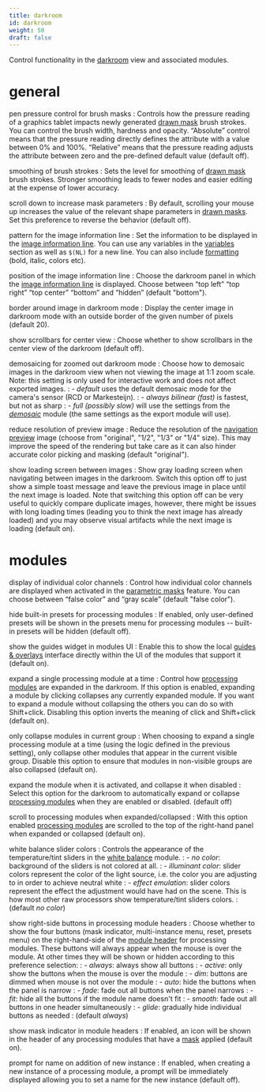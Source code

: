 ```yaml
---
title: darkroom
id: darkroom
weight: 50
draft: false
---
```


Control functionality in the [darkroom](../darkroom/_index.md) view and associated modules.

# general

pen pressure control for brush masks
: Controls how the pressure reading of a graphics tablet impacts newly generated [drawn mask](../darkroom/masking-and-blending/masks/drawn.md) brush strokes. You can control the brush width, hardness and opacity. “Absolute” control means that the pressure reading directly defines the attribute with a value between 0% and 100%. “Relative” means that the pressure reading adjusts the attribute between zero and the pre-defined default value (default off).

smoothing of brush strokes
: Sets the level for smoothing of [drawn mask](../darkroom/masking-and-blending/masks/drawn.md) brush strokes. Stronger smoothing leads to fewer nodes and easier editing at the expense of lower accuracy.

scroll down to increase mask parameters
: By default, scrolling your mouse up increases the value of the relevant shape parameters in [drawn masks](../darkroom/masking-and-blending/masks/drawn.md). Set this preference to reverse the behavior (default off).

pattern for the image information line
: Set the information to be displayed in the [image information line](../module-reference/utility-modules/darkroom/image-info-line.md). You can use any variables in the [variables](../special-topics/variables.md) section as well as `$(NL)` for a new line. You can also include [formatting](../special-topics/variables.md#formatting) (bold, italic, colors etc).

position of the image information line
: Choose the darkroom panel in which the [image information line](../module-reference/utility-modules/darkroom/image-info-line.md) is displayed. Choose between “top left” “top right” “top center” “bottom” and “hidden” (default "bottom").

border around image in darkroom mode
: Display the center image in darkroom mode with an outside border of the given number of pixels (default 20). 

show scrollbars for center view
: Choose whether to show scrollbars in the center view of the darkroom (default off).

demosaicing for zoomed out darkroom mode
: Choose how to demosaic images in the darkroom view when not viewing the image at 1:1 zoom scale. Note: this setting is only used for interactive work and does not affect exported images.
: - _default_ uses the default demosaic mode for the camera's sensor (RCD or Markesteijn).
: - _always bilinear (fast)_ is fastest, but not as sharp
: - _full (possibly slow)_ will use the settings from the [_demosaic_](../module-reference/processing-modules/demosaic.md) module (the same settings as the export module will use).

reduce resolution of preview image
: Reduce the resolution of the [navigation preview](../module-reference/utility-modules/darkroom/navigation.md) image (choose from "original", "1/2", "1/3" or "1/4" size). This may improve the speed of the rendering but take care as it can also hinder accurate color picking and masking (default "original").

show loading screen between images
: Show gray loading screen when navigating between images in the darkroom. Switch this option off to just show a simple toast message and leave the previous image in place until the next image is loaded. Note that switching this option off can be very useful to quickly compare duplicate images, however, there might be issues with long loading times (leading you to think the next image has already loaded) and you may observe visual artifacts while the next image is loading (default on).

# modules

display of individual color channels
: Control how individual color channels are displayed when activated in the [parametric masks](../darkroom/masking-and-blending/masks/parametric.md) feature. You can choose between “false color” and “gray scale” (default "false color").

hide built-in presets for processing modules
: If enabled, only user-defined presets will be shown in the presets menu for processing modules -- built-in presets will be hidden (default off).

show the guides widget in modules UI
: Enable this to show the local [guides & overlays](../module-reference/utility-modules/darkroom/guides-overlays.md#local-guides) interface directly within the UI of the modules that support it (default on).

expand a single processing module at a time
: Control how [processing modules](../module-reference/processing-modules) are expanded in the darkroom. If this option is enabled, expanding a module by clicking collapses any currently expanded module. If you want to expand a module without collapsing the others you can do so with Shift+click. Disabling this option inverts the meaning of click and Shift+click (default on).

only collapse modules in current group
: When choosing to expand a single processing module at a time (using the logic defined in the previous setting), only collapse other modules that appear in the current visible group. Disable this option to ensure that modules in non-visible groups are also collapsed (default on).

expand the module when it is activated, and collapse it when disabled
: Select this option for the darkroom to automatically expand or collapse [processing modules](../module-reference/processing-modules) when they are enabled or disabled. (default off)

scroll to processing modules when expanded/collapsed
: With this option enabled [processing modules](../module-reference/processing-modules) are scrolled to the top of the right-hand panel when expanded or collapsed (default on).

white balance slider colors
: Controls the appearance of the temperature/tint sliders in the [white balance](../module-reference/processing-modules/white-balance.md) module.
: - _no color_: background of the sliders is not colored at all.
: - _illuminant color_: slider colors represent the color of the light source, i.e. the color you are adjusting to in order to achieve neutral white
: - _effect emulation_: slider colors represent the effect the adjustment would have had on the scene. This is how most other raw processors show temperature/tint sliders colors.
: (default _no color_)

show right-side buttons in processing module headers
: Choose whether to show the four buttons (mask indicator, multi-instance menu, reset, presets menu) on the right-hand-side of the [module header](../darkroom/processing-modules/module-header.md) for processing modules. These buttons will always appear when the mouse is over the module. At other times they will be shown or hidden according to this preference selection: 
: - _always_: always show all buttons
: - _active_: only show the buttons when the mouse is over the module
: - _dim_: buttons are dimmed when mouse is not over the module
: - _auto_: hide the buttons when the panel is narrow
: - _fade_: fade out all buttons when the panel narrows
: - _fit_: hide all the buttons if the module name doesn't fit
: - _smooth_: fade out all buttons in one header simultaneously
: - _glide_: gradually hide individual buttons as needed
: (default _always_)

show mask indicator in module headers
: If enabled, an icon will be shown in the header of any processing modules that have a [mask](../darkroom/masking-and-blending/masks/_index.md) applied (default on).

prompt for name on addition of new instance
: If enabled, when creating a new instance of a processing module, a prompt will be immediately displayed allowing you to set a name for the new instance (default off).
